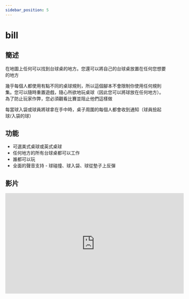 ```yaml
---
sidebar_position: 5
---
```


# bill

## 簡述

在地圖上任何可以找到台球桌的地方。您還可以將自己的台球桌放置在任何您想要的地方

幾乎每個人都使用有點不同的桌球規則，所以這個腳本不會限制你使用任何規則集。您可以隨時重置遊戲，隨心所欲地玩桌球（因此您可以將球放在任何地方）。為了防止玩家作弊，您必須觀看比賽並阻止他們這樣做

每當球入袋或球員將球拿在手中時，桌子周圍的每個人都會收到通知（球員撿起球/入袋的球）

## 功能

- 可選美式桌球或英式桌球
- 任何地方的所有台球桌都可以工作
- 誰都可以玩
- 全面的聲音支持 - 球碰撞、球入袋、球從墊子上反彈

## 影片

<iframe width="560" height="315" src="https://www.youtube.com/embed/fscusuwp7tI" title="YouTube video player" frameborder="0" allow="accelerometer; autoplay; clipboard-write; encrypted-media; gyroscope; picture-in-picture" allowfullscreen></iframe>